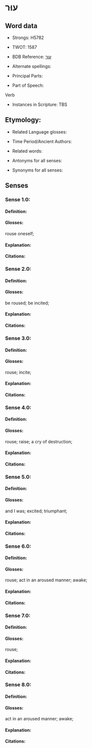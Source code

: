 # עוּר

<!-- Status: S2="NeedsEdits" -->
<!-- Lexica used for edits:   -->

## Word data

* Strongs: H5782

* TWOT: 1587

* BDB Reference: [עוּר](rc://en/bdb/dict/p.bp.aa)

* Alternate spellings:

* Principal Parts:

* Part of Speech:

Verb

* Instances in Scripture: TBS

## Etymology:

* Related Language glosses:

* Time Period/Ancient Authors:

* Related words:

* Antonyms for all senses:

* Synonyms for all senses:

## Senses

### Sense 1.0:

#### Definition:

#### Glosses:

rouse oneself; 

#### Explanation:

#### Citations:



### Sense 2.0:

#### Definition:

#### Glosses:

be roused; be incited; 

#### Explanation:

#### Citations:



### Sense 3.0:

#### Definition:

#### Glosses:

rouse; incite; 

#### Explanation:

#### Citations:



### Sense 4.0:

#### Definition:

#### Glosses:

rouse; raise; a cry of destruction; 

#### Explanation:

#### Citations:



### Sense 5.0:

#### Definition:

#### Glosses:

and I was; excited; triumphant; 

#### Explanation:

#### Citations:



### Sense 6.0:

#### Definition:

#### Glosses:

rouse; act in an aroused manner; awake; 

#### Explanation:

#### Citations:



### Sense 7.0:

#### Definition:

#### Glosses:

rouse; 

#### Explanation:

#### Citations:



### Sense 8.0:

#### Definition:

#### Glosses:

act in an aroused manner; awake; 

#### Explanation:

#### Citations:




